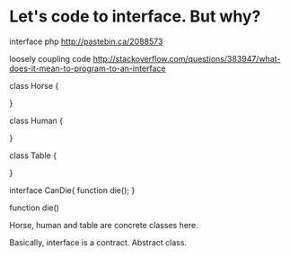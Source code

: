 # Let's code to interface. But why?

interface php
http://pastebin.ca/2088573

loosely coupling code
http://stackoverflow.com/questions/383947/what-does-it-mean-to-program-to-an-interface

class Horse {

}

class Human {

}

class Table {

}

interface CanDie{
    function die();
}

function die()

Horse, human and table are concrete classes here.

Basically, interface is a contract. Abstract class.